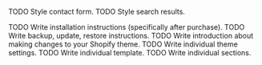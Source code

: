 TODO Style contact form.
TODO Style search results.

TODO Write installation instructions (specifically after purchase).
TODO Write backup, update, restore instructions.
TODO Write introduction about making changes to your Shopify theme.
TODO Write individual theme settings.
TODO Write individual template.
TODO Write individual sections.
